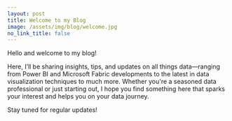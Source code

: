 ```yaml
---
layout: post
title: Welcome to my Blog
image: /assets/img/blog/welcome.jpg
no_link_title: false
---
```


Hello and welcome to my blog! 

Here, I’ll be sharing insights, tips, and updates on all things data—ranging from Power BI and Microsoft Fabric developments to the latest in data visualization techniques to much more. Whether you're a seasoned data professional or just starting out, I hope you find something here that sparks your interest and helps you on your data journey. 

Stay tuned for regular updates!
